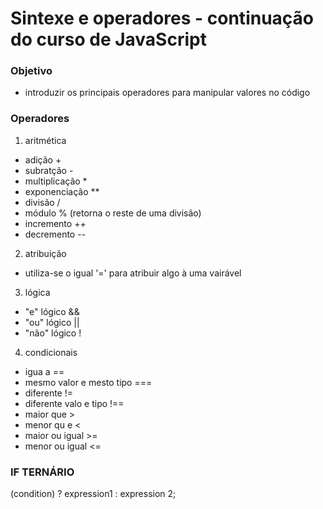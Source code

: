 # Sintexe e operadores - continuação do curso de JavaScript
### Objetivo
- introduzir os principais operadores para manipular valores no código


 ### Operadores
 1. aritmética
  - adição +
  - subratção -
  - multiplicação *
  - exponenciação **
  - divisão /
  - módulo % (retorna o reste de uma divisão)
  - incremento ++
  - decremento --
 2. atribuição
  - utiliza-se o igual '=' para atribuir algo à uma vairável
 3. lógica
  - "e" lógico &&
  - "ou" lógico ||
  - "não" lógico !
 4. condicionais
  - igua a ==
  - mesmo valor e mesto tipo ===
  - diferente !=
  - diferente valo e tipo !==
  - maior que >
  - menor qu e <
  - maior ou igual >=
  - menor ou igual <=


### IF TERNÁRIO
(condition) ? expression1 : expression 2;